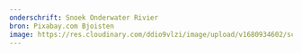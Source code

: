 ```yaml
---
onderschrift: Snoek Onderwater Rivier
bron: Pixabay.com Bjoisten
image: https://res.cloudinary.com/ddio9vlzi/image/upload/v1680934602/sciencegeek/posts/snoek-onderwater-rivier.jpg
---
```

